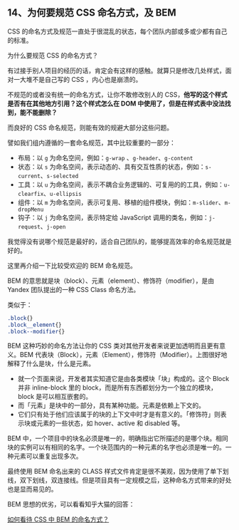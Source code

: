 ## 14、为何要规范 CSS 命名方式，及 BEM

CSS 的命名方式及规范一直处于很混乱的状态，每个团队内部或多或少都有自己的标准。

为什么要规范 CSS 的命名方式？

有过接手别人项目的经历的话，肯定会有这样的感触。就算只是修改几处样式，面对一大堆不是自己写的 CSS ，内心也是崩溃的。

不规范的或者没有统一的命名方式，让你不敢修改别人的 CSS，**他写的这个样式是否有在其他地方引用？这个样式怎么在 DOM 中使用了，但是在样式表中没法找到，能不能删除？**

而良好的 CSS 命名规范，则能有效的规避大部分这些问题。

譬如我们组内遵循的一套命名规范，其中比较重要的一部分：

- 布局：以 `g` 为命名空间，例如：`g-wrap` 、`g-header`、`g-content`
- 状态：以 `s` 为命名空间，表示动态的、具有交互性质的状态，例如：`s-current`、`s-selected`
- 工具：以 `u` 为命名空间，表示不耦合业务逻辑的、可复用的的工具，例如：`u-clearfix`、`u-ellipsis`
- 组件：以 `m` 为命名空间，表示可复用、移植的组件模块，例如：`m-slider`、`m-dropMenu`
- 钩子：以 `j` 为命名空间，表示特定给 JavaScript 调用的类名，例如：`j-request`、`j-open`

我觉得没有说哪个规范是最好的，适合自己团队的，能够提高效率的命名规范就是好的。

这里再介绍一下比较受欢迎的 BEM 命名规范。

BEM 的意思就是块（block）、元素（element）、修饰符（modifier），是由 Yandex 团队提出的一种 CSS Class 命名方法。

类似于：

```css
.block{}
.block__element{}
.block--modifier{}
```

BEM 这种巧妙的命名方法让你的 CSS 类对其他开发者来说更加透明而且更有意义。BEM 代表块（Block），元素（Element），修饰符（Modifier）。上图很好地解释了什么是块，什么是元素。

- 就一个页面来说，开发者其实知道它是由各类模块「块」构成的。这个 Block 并非 inline-block 里的 block，而是所有东西都划分为一个独立的模块，block 是可以相互嵌套的。
- 而「元素」是块中的一部分，具有某种功能。元素是依赖上下文的。
- 它们只有处于他们应该属于的块的上下文中时才是有意义的。「修饰符」则表示块或元素的一些状态，如 hover、active 和 disabled 等。

BEM 中，一个项目中的块名必须是唯一的，明确指出它所描述的是哪个块。相同块的实例可以有相同的名字。一个块范围内的一种元素的名字也必须是唯一的。一种元素可以重复出现多次。

最终使用 BEM 命名出来的 CLASS 样式文件肯定是很不美观，因为使用了单下划线，双下划线，双连接线。但是项目具有一定规模之后，这种命名方式带来的好处也是显而易见的。

BEM 思想的优劣，可以看看知乎大猫的回答：

[如何看待 CSS 中 BEM 的命名方式？](https://www.zhihu.com/question/21935157)
